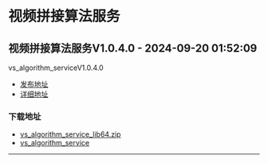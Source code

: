 # 视频拼接算法服务
## 视频拼接算法服务V1.0.4.0 - 2024-09-20 01:52:09
vs_algorithm_serviceV1.0.4.0
*  [发布地址](https://github.com/jadehh/VideoStitching/releases/tag/vs_algorithm_serviceV1.0.4.0)
*  [详细地址](https://github.com/jadehh/jadehh_file/releases/tag/vs_algorithm_serviceV1.0.4.0)
### 下载地址
* [vs_algorithm_service_lib64.zip](https://gh.ddlc.top/https://github.com/jadehh/jadehh_file/releases/download/vs_algorithm_serviceV1.0.4.0/vs_algorithm_service_lib64.zip)
* [vs_algorithm_service](https://gh.ddlc.top/https://github.com/jadehh/jadehh_file/releases/download/vs_algorithm_serviceV1.0.4.0/vs_algorithm_service)
----